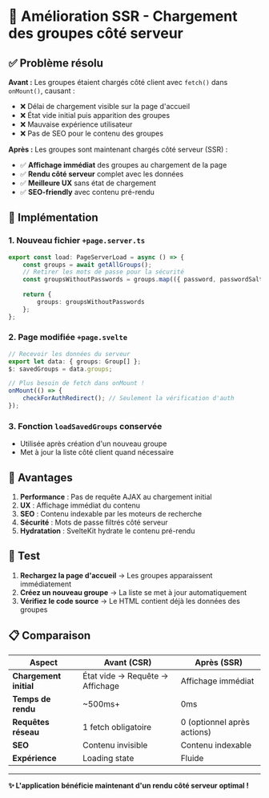 # 🚀 Amélioration SSR - Chargement des groupes côté serveur

## ✅ **Problème résolu**

**Avant :** Les groupes étaient chargés côté client avec `fetch()` dans `onMount()`, causant :
- ❌ Délai de chargement visible sur la page d'accueil
- ❌ État vide initial puis apparition des groupes
- ❌ Mauvaise expérience utilisateur
- ❌ Pas de SEO pour le contenu des groupes

**Après :** Les groupes sont maintenant chargés côté serveur (SSR) :
- ✅ **Affichage immédiat** des groupes au chargement de la page
- ✅ **Rendu côté serveur** complet avec les données
- ✅ **Meilleure UX** sans état de chargement
- ✅ **SEO-friendly** avec contenu pré-rendu

## 🔧 **Implémentation**

### 1. **Nouveau fichier `+page.server.ts`**
```typescript
export const load: PageServerLoad = async () => {
    const groups = await getAllGroups();
    // Retirer les mots de passe pour la sécurité
    const groupsWithoutPasswords = groups.map(({ password, passwordSalt, ...group }) => group);
    
    return {
        groups: groupsWithoutPasswords
    };
};
```

### 2. **Page modifiée `+page.svelte`**
```typescript
// Recevoir les données du serveur
export let data: { groups: Group[] };
$: savedGroups = data.groups;

// Plus besoin de fetch dans onMount !
onMount(() => {
    checkForAuthRedirect(); // Seulement la vérification d'auth
});
```

### 3. **Fonction `loadSavedGroups` conservée**
- Utilisée après création d'un nouveau groupe
- Met à jour la liste côté client quand nécessaire

## 🎯 **Avantages**

1. **Performance** : Pas de requête AJAX au chargement initial
2. **UX** : Affichage immédiat du contenu
3. **SEO** : Contenu indexable par les moteurs de recherche
4. **Sécurité** : Mots de passe filtrés côté serveur
5. **Hydratation** : SvelteKit hydrate le contenu pré-rendu

## 🧪 **Test**

1. **Rechargez la page d'accueil** → Les groupes apparaissent immédiatement
2. **Créez un nouveau groupe** → La liste se met à jour automatiquement
3. **Vérifiez le code source** → Le HTML contient déjà les données des groupes

## 📋 **Comparaison**

| Aspect | Avant (CSR) | Après (SSR) |
|--------|-------------|-------------|
| **Chargement initial** | État vide → Requête → Affichage | Affichage immédiat |
| **Temps de rendu** | ~500ms+ | 0ms |
| **Requêtes réseau** | 1 fetch obligatoire | 0 (optionnel après actions) |
| **SEO** | Contenu invisible | Contenu indexable |
| **Expérience** | Loading state | Fluide |

---

**✨ L'application bénéficie maintenant d'un rendu côté serveur optimal !**

